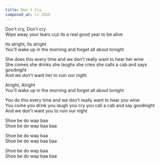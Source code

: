 ```yaml
---
title: Don't Cry
composed_at: \> 2010
---
```


Don't cry, Don't cry  
Wipe away your tears cuz its a real good year to be alive  

Its alright, Its alright  
You'll wake up in the morning and forget all about tonight  

She does this every time and we don't really want to hear her wine  
She comes she drinks she laughs she cries she calls a cab and says goodnight  
And we don't want her to ruin our night  

Alright, Alright  
You'll wake up in the morning and forget all about tonight  

You do this every time and we don't really want to hear you wine  
You come you drink you laugh you cry you call a cab and say goodnight  
And we don't want you to ruin our night  

Shoe be do wap baa  
Shoe be do wap baa baa  

Shoe be do wap baa  
Shoe be do wap baa baa  

Shoe be do wap baa  
Shoe be do wap baa baa  
